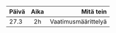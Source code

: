 | Päivä         | Aika          | Mitä tein         |
| ------------- |:-------------:| -----:|
| 27.3      | 2h | Vaatimusmäärittelyä |

